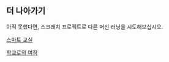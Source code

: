 ## 더 나아가기

아직 못했다면, 스크래치 프로젝트로 다른 머신 러닝을 시도해보십시오.

[스마트 교실](https://projects.raspberrypi.org/en/projects/smart-classroom)

[학교로의 여정](https://projects.raspberrypi.org/en/projects/journey-to-school)